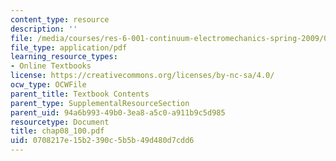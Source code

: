 ```yaml
---
content_type: resource
description: ''
file: /media/courses/res-6-001-continuum-electromechanics-spring-2009/0708217e15b2390c5b5b49d480d7cdd6_chap08_100.pdf
file_type: application/pdf
learning_resource_types:
- Online Textbooks
license: https://creativecommons.org/licenses/by-nc-sa/4.0/
ocw_type: OCWFile
parent_title: Textbook Contents
parent_type: SupplementalResourceSection
parent_uid: 94a6b993-49b0-3ea8-a5c0-a911b9c5d985
resourcetype: Document
title: chap08_100.pdf
uid: 0708217e-15b2-390c-5b5b-49d480d7cdd6
---
```

